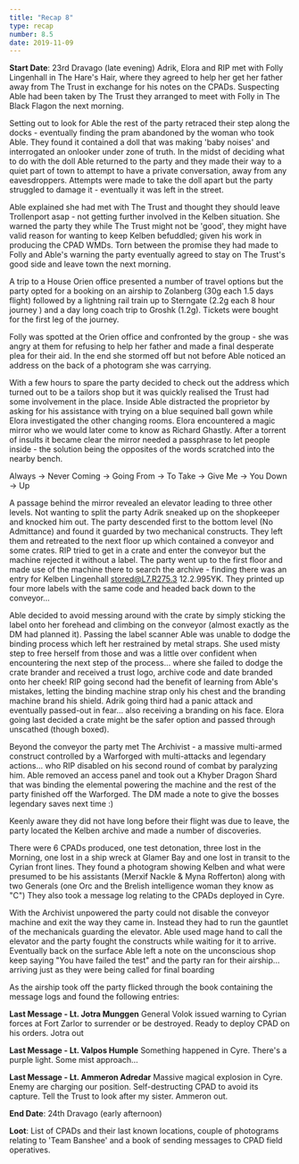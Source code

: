 ```yaml
---
title: "Recap 8"
type: recap
number: 8.5
date: 2019-11-09
---
```


**Start Date**: 23rd Dravago (late evening)
Adrik, Elora and RIP met with Folly Lingenhall in The Hare's Hair, where they agreed to help her get her father away from The Trust in exchange for his notes on the CPADs. Suspecting Able had been taken by The Trust they arranged to meet with Folly in The Black Flagon the next morning.
 
Setting out to look for Able the rest of the party retraced their step along the docks - eventually finding the pram abandoned by the woman who took Able. They found it contained a doll that was making 'baby noises' and interrogated an onlooker under zone of truth. In the midst of deciding what to do with the doll Able returned to the party and they made their way to a quiet part of town to attempt to have a private conversation, away from any eavesdroppers. Attempts were made to take the doll apart but the party struggled to damage it - eventually it was left in the street. 
 
Able explained she had met with The Trust and thought they should leave Trollenport asap - not getting further involved in the Kelben situation. She warned the party they while The Trust might not be 'good', they might have valid reason for wanting to keep Kelben befuddled; given his work in producing the CPAD WMDs. Torn between the promise they had made to Folly and Able's warning the party eventually agreed to stay on The Trust's good side and leave town the next morning.
 
A trip to a House Orien office presented a number of travel options but the party opted for a booking on an airship to Zolanberg (30g each 1.5 days flight) followed by a lightning rail train up to Sterngate (2.2g each 8 hour journey ) and a day long coach trip to Groshk (1.2g). Tickets were bought for the first leg of the journey.
 
Folly was spotted at the Orien office and confronted by the group - she was angry at them for refusing to help her father and made a final desperate plea for their aid. In the end she stormed off but not before Able noticed an address on the back of a photogram she was carrying.
 
With a few hours to spare the party decided to check out the address which turned out to be a tailors shop but it was quickly realised the Trust had some involvement in the place. Inside Able distracted the proprietor by asking for his assistance with trying on a blue sequined ball gown while Elora investigated the other changing rooms. Elora encountered a magic mirror who we would later come to know as Richard Ghastly. After a torrent of insults it became clear the mirror needed a passphrase to let people inside - the solution being the opposites of the words scratched into the nearby bench.
 
Always -> Never
Coming -> Going
From -> To
Take -> Give
Me -> You
Down -> Up
 
A passage behind the mirror revealed an elevator leading to three other levels. Not wanting to split the party Adrik sneaked up on the shopkeeper and knocked him out. The party descended first to the bottom level (No Admittance) and found it guarded by two mechanical constructs. They left them and retreated to the next floor up which contained a conveyor and some crates. RIP tried to get in a crate and enter the conveyor but the machine rejected it without a label. The party went up to the first floor and made use of the machine there to search the archive - finding there was an entry for Kelben Lingenhall stored@L7.R275.3 12.2.995YK. They printed up four more labels with the same code and headed back down to the conveyor…
 
Able decided to avoid messing around with the crate by simply sticking the label onto her forehead and climbing on the conveyor (almost exactly as the DM had planned it). Passing the label scanner Able was unable to dodge the binding process which left her restrained by metal straps. She used misty step to free herself from those and was a little over confident when encountering the next step of the process… where she failed to dodge the crate brander and received a trust logo, archive code and date branded onto her cheek! RIP going second had the benefit of learning from Able's mistakes, letting the binding machine strap only his chest and the branding machine brand his shield. Adrik going third had a panic attack and eventually passed-out in fear… also receiving a branding on his face. Elora going last decided a crate might be the safer option and passed through unscathed (though boxed).
 
Beyond the conveyor the party met The Archivist - a massive multi-armed construct controlled by a Warforged with multi-attacks and legendary actions… who RIP disabled on his second round of combat by paralyzing him. Able removed an access panel and took out a Khyber Dragon Shard that was binding the elemental powering the machine and the rest of the party finished off the Warforged. The DM made a note to give the bosses legendary saves next time :)
 
Keenly aware they did not have long before their flight was due to leave, the party located the Kelben archive and made a number of discoveries.
 
There were 6 CPADs produced, one test detonation, three lost in the Morning, one lost in a ship wreck at Glamer Bay and one lost in transit to the Cyrian front lines.
They found a photogram showing Kelben and what were presumed to be his assistants (Merxif Nackle & Myna Rofferton) along with two Generals (one Orc and the Brelish intelligence woman they know as "C")
They also took a message log relating to the CPADs deployed in Cyre.
 
With the Archivist unpowered the party could not disable the conveyor machine and exit the way they came in. Instead they had to run the gauntlet of the mechanicals guarding the elevator. Able used mage hand to call the elevator and the party fought the constructs while waiting for it to arrive. Eventually back on the surface Able left a note on the unconscious shop keep saying "You have failed the test" and the party ran for their airship… arriving just as they were being called for final boarding
 
As the airship took off the party flicked through the book containing the message logs and found the following entries:
 
**Last Message - Lt. Jotra Munggen**
General Volok issued warning to Cyrian forces at Fort Zarlor to surrender or be destroyed. Ready to deploy CPAD on his orders. Jotra out
 
**Last Message - Lt. Valpos Humple**
Something happened in Cyre. There's a purple light. Some mist approach…
 
**Last Message - Lt. Ammeron Adredar**
Massive magical explosion in Cyre. Enemy are charging our position. Self-destructing CPAD to avoid its capture. Tell the Trust to look after my sister. Ammeron out.
 
**End Date**: 24th Dravago (early afternoon)

**Loot**: List of CPADs and their last known locations, couple of photograms relating to 'Team Banshee' and a book of sending messages to CPAD field operatives.
